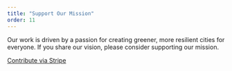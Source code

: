 ```yaml
---
title: "Support Our Mission"
order: 11
---
```

Our work is driven by a passion for creating greener, more resilient cities for everyone. If you share our vision, please consider supporting our mission.

<a href="https://buy.stripe.com/7sYeVc20U02j8QEawdc7u02" class="btn" target="_blank" rel="noopener noreferrer">Contribute via Stripe</a>